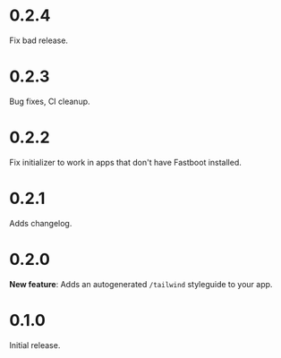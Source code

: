 # 0.2.4

Fix bad release.

# 0.2.3

Bug fixes, CI cleanup.

# 0.2.2

Fix initializer to work in apps that don't have Fastboot installed.

# 0.2.1

Adds changelog.

# 0.2.0

**New feature**: Adds an autogenerated `/tailwind` styleguide to your app.

# 0.1.0

Initial release.
